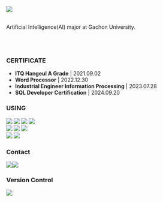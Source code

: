 <img src="https://capsule-render.vercel.app/api?type=venom&color=auto&height=130&section=header&text=ohgnuyb.b&fontSize=90"/>

<br>
<br>

Artificial Intelligence(AI) major at Gachon University.

<br>
<br>

<div align="left">
<h3> CERTIFICATE </h3>
<div>

* **ITQ Hangeul A Grade** | 2021.09.02
* **Word Processor** | 2022.12.30
* **Industrial Engineer Information Processing** | 2023.07.28
* **SQL Developer Certification** | 2024.09.20

<div align="left">
<h3>USING</h3>
<div>
    <img src="https://img.shields.io/badge/JSP-808080?style=for-the-badge&logo=java&logoColor=white">
    <img src="https://img.shields.io/badge/Oracle_DB-808080?style=for-the-badge&logo=oracle&logoColor=white">
    <img src="https://img.shields.io/badge/Java-808080?style=for-the-badge&logo=java&logoColor=white">
    <img src="https://img.shields.io/badge/C-808080?style=for-the-badge&logo=c&logoColor=white">
    <br>
    <img src="https://img.shields.io/badge/Markdown-808080?style=for-the-badge&logo=markdown&logoColor=white">
    <img src="https://img.shields.io/badge/Python-808080?style=for-the-badge&logo=python&logoColor=white">
    <img src="https://img.shields.io/badge/HTML5-808080?style=for-the-badge&logo=html5&logoColor=white">
    <br>
    <img src="https://img.shields.io/badge/CSS3-808080?style=for-the-badge&logo=CSS3&logoColor=white">
    <img src="https://img.shields.io/badge/JavaScript-808080?style=for-the-badge&logo=JavaScript&logoColor=white">
</div>

<h3> Contact </h3>
<div style="display:flex; flex-direction:row;">
     <a href="https://github.com/ohgnuyb">
        <img src="https://img.shields.io/badge/GitHub-808080?style=for-the-badge&logo=github&logoColor=white">
    </a>
    <a href="https://www.instagram.com/ohgnuyb.b">
        <img src="https://img.shields.io/badge/Instagram-808080?style=for-the-badge&logo=instagram&logoColor=white">
    </a>
</div>

<h3>Version Control</h3>
  <div>
    <img src="https://img.shields.io/badge/GitHub-808080?style=flat-square&logo=github&logoColor=white">
</div>
    





<!-- ![ohgnuyb.b's GitHub stats](https://github-readme-stats.vercel.app/api?username=ohgnuyb&show_icons=true&theme=dracula) -->
